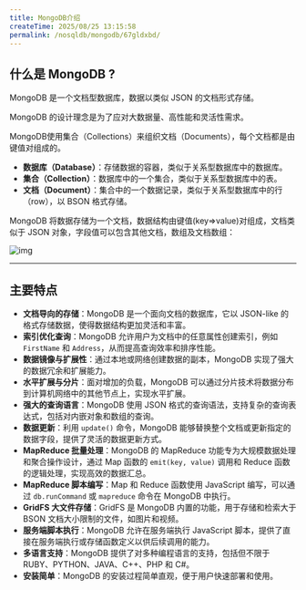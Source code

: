 ```yaml
---
title: MongoDB介绍
createTime: 2025/08/25 13:15:58
permalink: /nosqldb/mongodb/67gldxbd/
---
```

## 什么是 MongoDB ?

MongoDB 是一个文档型数据库，数据以类似 JSON 的文档形式存储。

MongoDB 的设计理念是为了应对大数据量、高性能和灵活性需求。

MongoDB使用集合（Collections）来组织文档（Documents），每个文档都是由键值对组成的。

- **数据库（Database）**：存储数据的容器，类似于关系型数据库中的数据库。
- **集合（Collection）**：数据库中的一个集合，类似于关系型数据库中的表。
- **文档（Document）**：集合中的一个数据记录，类似于关系型数据库中的行（row），以 BSON 格式存储。

MongoDB 将数据存储为一个文档，数据结构由键值(key=>value)对组成，文档类似于 JSON 对象，字段值可以包含其他文档，数组及文档数组：

![img](https://www.runoob.com/wp-content/uploads/2013/10/crud-annotated-document.png)

------

## 主要特点

- **文档导向的存储**：MongoDB 是一个面向文档的数据库，它以 JSON-like 的格式存储数据，使得数据结构更加灵活和丰富。
- **索引优化查询**：MongoDB 允许用户为文档中的任意属性创建索引，例如 `FirstName` 和 `Address`，从而提高查询效率和排序性能。
- **数据镜像与扩展性**：通过本地或网络创建数据的副本，MongoDB 实现了强大的数据冗余和扩展能力。
- **水平扩展与分片**：面对增加的负载，MongoDB 可以通过分片技术将数据分布到计算机网络中的其他节点上，实现水平扩展。
- **强大的查询语言**：MongoDB 使用 JSON 格式的查询语法，支持复杂的查询表达式，包括对内嵌对象和数组的查询。
- **数据更新**：利用 `update()` 命令，MongoDB 能够替换整个文档或更新指定的数据字段，提供了灵活的数据更新方式。
- **MapReduce 批量处理**：MongoDB 的 MapReduce 功能专为大规模数据处理和聚合操作设计，通过 Map 函数的 `emit(key, value)` 调用和 Reduce 函数的逻辑处理，实现高效的数据汇总。
- **MapReduce 脚本编写**：Map 和 Reduce 函数使用 JavaScript 编写，可以通过 `db.runCommand` 或 `mapreduce` 命令在 MongoDB 中执行。
- **GridFS 大文件存储**：GridFS 是 MongoDB 内置的功能，用于存储和检索大于 BSON 文档大小限制的文件，如图片和视频。
- **服务端脚本执行**：MongoDB 允许在服务端执行 JavaScript 脚本，提供了直接在服务端执行或存储函数定义以供后续调用的能力。
- **多语言支持**：MongoDB 提供了对多种编程语言的支持，包括但不限于 RUBY、PYTHON、JAVA、C++、PHP 和 C#。
- **安装简单**：MongoDB 的安装过程简单直观，便于用户快速部署和使用。